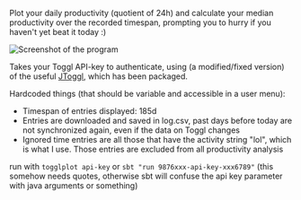 Plot your daily productivity (quotient of 24h) and calculate your median productivity over the recorded timespan, prompting you to hurry if you haven't yet beat it today :)

![Screenshot of the program](https://github.com/heinzelotto/togglplot/screenshot.png)

Takes your Toggl API-key to authenticate, using (a modified/fixed version) of the useful [JToggl](https://github.com/bbaumgartner/jtoggl), which has been packaged.

Hardcoded things (that should be variable and accessible in a user menu):
* Timespan of entries displayed: 185d
* Entries are downloaded and saved in log.csv, past days before today are not synchronized again, even if the data on Toggl changes
* Ignored time entries are all those that have the activity string "lol", which is what I use. Those entries are excluded from all productivity analysis

run with `togglplot api-key` or `sbt "run 9876xxx-api-key-xxx6789"` (this somehow needs quotes, otherwise sbt will confuse the api key parameter with java arguments or something)
